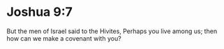 # Joshua 9:7

But the men of Israel said to the Hivites, Perhaps you live among us; then how can we make a covenant with you?
